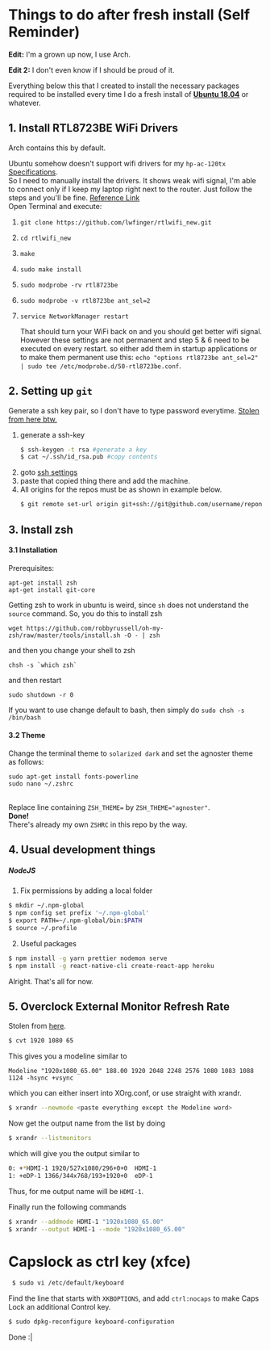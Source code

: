 # Things to do after fresh install (Self Reminder)

<b>Edit:</b> I'm a grown up now, I use Arch.

<b>Edit 2:</b> I don't even know if I should be proud of it.

Everything below this that I created to install the necessary packages required to be installed every time I do a fresh install of [**Ubuntu 18.04**](releases.ubuntu.com/18.04/) or whatever.

## 1. Install RTL8723BE WiFi Drivers

Arch contains this by default.

Ubuntu somehow doesn't support wifi drivers for my `hp-ac-120tx` [Specifications](https://support.hp.com/in-en/document/c04779465).<br/>
So I need to manually install the drivers. It shows weak wifi signal, I'm able to connect only if I keep my laptop right next to the router. Just follow the steps and you'll be fine. [Reference Link](https://connectwww.com/how-to-solve-realtek-rtl8723be-weak-wifi-signal-problem-in-ubuntu/4625/) <br>
Open Terminal and execute:

1. `git clone https://github.com/lwfinger/rtlwifi_new.git`
2. `cd rtlwifi_new`
3. `make`
4. `sudo make install`
5. `sudo modprobe -rv rtl8723be`
6. `sudo modprobe -v rtl8723be ant_sel=2`
7. `service NetworkManager restart`

   That should turn your WiFi back on and you should get better wifi signal. However these settings are not permanent and step 5 & 6 need to be executed on every restart. so either add them in startup applications or to make them permanent use this: `echo "options rtl8723be ant_sel=2" | sudo tee /etc/modprobe.d/50-rtl8723be.conf`.

## 2. Setting up `git`

Generate a ssh key pair, so I don't have to type password everytime.
[Stolen from here btw.](https://stackoverflow.com/questions/8588768/how-do-i-avoid-the-specification-of-the-username-and-password-at-every-git-push)

1. generate a ssh-key
   ```sh
   $ ssh-keygen -t rsa #generate a key
   $ cat ~/.ssh/id_rsa.pub #copy contents
   ```
2. goto [ssh settings](https://github.com/settings/ssh)
3. paste that copied thing there and add the machine.
4. All origins for the repos must be as shown in example below.
   ```sh
   $ git remote set-url origin git+ssh://git@github.com/username/reponame.git
   ```

## 3. Install zsh

#### 3.1 Installation

Prerequisites:

```
apt-get install zsh
apt-get install git-core
```

Getting zsh to work in ubuntu is weird, since `sh` does not understand the `source` command. So, you do this to install zsh

    wget https://github.com/robbyrussell/oh-my-zsh/raw/master/tools/install.sh -O - | zsh

and then you change your shell to zsh

    chsh -s `which zsh`

and then restart

    sudo shutdown -r 0

If you want to use change default to bash, then simply do
`sudo chsh -s /bin/bash`

#### 3.2 Theme

Change the terminal theme to `solarized dark` and set the agnoster theme as follows:

```
sudo apt-get install fonts-powerline
sudo nano ~/.zshrc
```

<br> Replace line containing `ZSH_THEME=` by `ZSH_THEME="agnoster"`.<br> **Done!**<br>
There's already my own `ZSHRC` in this repo by the way.

## 4. Usual development things

##### NodeJS

1. Fix permissions by adding a local folder

```sh
$ mkdir ~/.npm-global
$ npm config set prefix '~/.npm-global'
$ export PATH=~/.npm-global/bin:$PATH
$ source ~/.profile
```

2. Useful packages

```sh
$ npm install -g yarn prettier nodemon serve
$ npm install -g react-native-cli create-react-app heroku
```

Alright. That's all for now.

## 5. Overclock External Monitor Refresh Rate

Stolen from [here](https://www.reddit.com/r/linux_gaming/comments/608k5d/overclocking_monitor/df4dvbp?utm_source=share&utm_medium=web2x).

```sh
$ cvt 1920 1080 65
```

This gives you a modeline similar to

`Modeline "1920x1080_65.00" 188.00 1920 2048 2248 2576 1080 1083 1088 1124 -hsync +vsync`

which you can either insert into XOrg.conf, or use straight with xrandr.

```sh
$ xrandr --newmode <paste everything except the Modeline word>
```

Now get the output name from the list by doing

```sh
$ xrandr --listmonitors
```

which will give you the output similar to

```sh
0: +*HDMI-1 1920/527x1080/296+0+0  HDMI-1
1: +eDP-1 1366/344x768/193+1920+0  eDP-1
```

Thus, for me output name will be `HDMI-1`.

Finally run the following commands

```sh
$ xrandr --addmode HDMI-1 "1920x1080_65.00"
$ xrandr --output HDMI-1 --mode "1920x1080_65.00"
```

# Capslock as ctrl key (xfce)

```sh
 $ sudo vi /etc/default/keyboard
```

Find the line that starts with `XKBOPTIONS`, and add `ctrl:nocaps` to make Caps Lock an additional Control key.

```sh
$ sudo dpkg-reconfigure keyboard-configuration
```

Done :|
